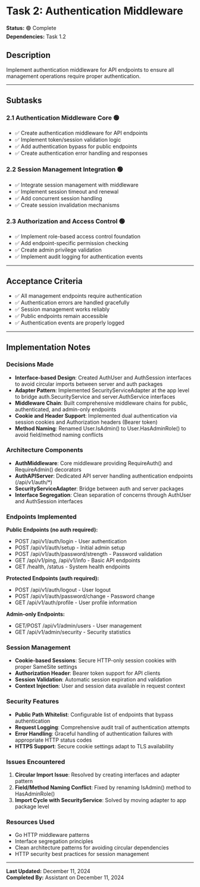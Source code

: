 # Task 2: Authentication Middleware

**Status:** 🟢 Complete  
**Dependencies:** Task 1.2  

## Description
Implement authentication middleware for API endpoints to ensure all management operations require proper authentication.

---

## Subtasks

### 2.1 Authentication Middleware Core 🟢
- ✅ Create authentication middleware for API endpoints
- ✅ Implement token/session validation logic
- ✅ Add authentication bypass for public endpoints
- ✅ Create authentication error handling and responses

### 2.2 Session Management Integration 🟢
- ✅ Integrate session management with middleware
- ✅ Implement session timeout and renewal
- ✅ Add concurrent session handling
- ✅ Create session invalidation mechanisms

### 2.3 Authorization and Access Control 🟢
- ✅ Implement role-based access control foundation
- ✅ Add endpoint-specific permission checking
- ✅ Create admin privilege validation
- ✅ Implement audit logging for authentication events

---

## Acceptance Criteria
- ✅ All management endpoints require authentication
- ✅ Authentication errors are handled gracefully
- ✅ Session management works reliably
- ✅ Public endpoints remain accessible
- ✅ Authentication events are properly logged

---

## Implementation Notes

### Decisions Made
- **Interface-based Design**: Created AuthUser and AuthSession interfaces to avoid circular imports between server and auth packages
- **Adapter Pattern**: Implemented SecurityServiceAdapter at the app level to bridge auth.SecurityService and server.AuthService interfaces
- **Middleware Chain**: Built comprehensive middleware chains for public, authenticated, and admin-only endpoints
- **Cookie and Header Support**: Implemented dual authentication via session cookies and Authorization headers (Bearer token)
- **Method Naming**: Renamed User.IsAdmin() to User.HasAdminRole() to avoid field/method naming conflicts

### Architecture Components
- **AuthMiddleware**: Core middleware providing RequireAuth() and RequireAdmin() decorators
- **AuthAPIServer**: Dedicated API server handling authentication endpoints (/api/v1/auth/*)
- **SecurityServiceAdapter**: Bridge between auth and server packages
- **Interface Segregation**: Clean separation of concerns through AuthUser and AuthSession interfaces

### Endpoints Implemented
**Public Endpoints (no auth required):**
- POST /api/v1/auth/login - User authentication
- POST /api/v1/auth/setup - Initial admin setup
- POST /api/v1/auth/password/strength - Password validation
- GET /api/v1/ping, /api/v1/info - Basic API endpoints
- GET /health, /status - System health endpoints

**Protected Endpoints (auth required):**
- POST /api/v1/auth/logout - User logout
- POST /api/v1/auth/password/change - Password change
- GET /api/v1/auth/profile - User profile information

**Admin-only Endpoints:**
- GET/POST /api/v1/admin/users - User management
- GET /api/v1/admin/security - Security statistics

### Session Management
- **Cookie-based Sessions**: Secure HTTP-only session cookies with proper SameSite settings
- **Authorization Header**: Bearer token support for API clients
- **Session Validation**: Automatic session expiration and validation
- **Context Injection**: User and session data available in request context

### Security Features
- **Public Path Whitelist**: Configurable list of endpoints that bypass authentication
- **Request Logging**: Comprehensive audit trail of authentication attempts
- **Error Handling**: Graceful handling of authentication failures with appropriate HTTP status codes
- **HTTPS Support**: Secure cookie settings adapt to TLS availability

### Issues Encountered  
1. **Circular Import Issue**: Resolved by creating interfaces and adapter pattern
2. **Field/Method Naming Conflict**: Fixed by renaming IsAdmin() method to HasAdminRole()
3. **Import Cycle with SecurityService**: Solved by moving adapter to app package level

### Resources Used
- Go HTTP middleware patterns
- Interface segregation principles
- Clean architecture patterns for avoiding circular dependencies
- HTTP security best practices for session management

---

**Last Updated:** December 11, 2024  
**Completed By:** Assistant on December 11, 2024 